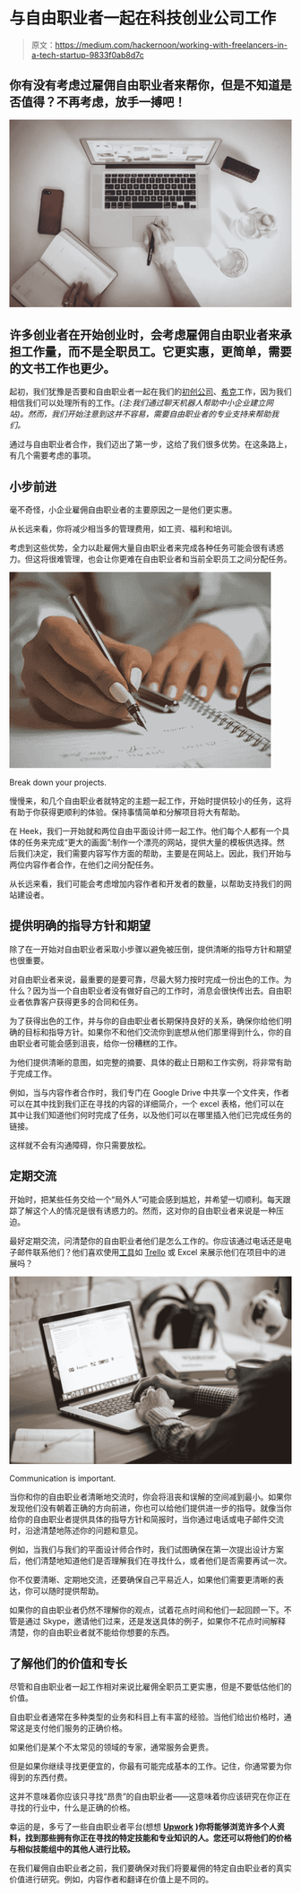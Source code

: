 # 与自由职业者一起在科技创业公司工作

> 原文：<https://medium.com/hackernoon/working-with-freelancers-in-a-tech-startup-9833f0ab8d7c>

## 你有没有考虑过雇佣自由职业者来帮你，但是不知道是否值得？不再考虑，放手一搏吧！

![](img/c8fd0c8e3ad23f8b7e7ce14991eec34a.png)

## 许多创业者在开始创业时，会考虑雇佣自由职业者来承担工作量，而不是全职员工。它更实惠，更简单，需要的文书工作也更少。

起初，我们犹豫是否要和自由职业者一起在我们的[初创公司](https://hackernoon.com/tagged/startup)、[希克](https://www.heek.com)工作，因为我们相信我们可以处理所有的工作。*(注:我们通过聊天机器人帮助中小企业建立网站)。然而，我们开始注意到这并不容易，需要自由职业者的专业支持来帮助我们。*

通过与自由职业者合作，我们迈出了第一步，这给了我们很多优势。在这条路上，有几个需要考虑的事项。

## **小步前进**

毫不奇怪，小企业雇佣自由职业者的主要原因之一是他们更实惠。

从长远来看，你将减少相当多的管理费用，如工资、福利和培训。

考虑到这些优势，全力以赴雇佣大量自由职业者来完成各种任务可能会很有诱惑力。但这将很难管理，也会让你更难在自由职业者和当前全职员工之间分配任务。

![](img/7703973770febc966cce2a5adc4e9ff0.png)

Break down your projects.

慢慢来，和几个自由职业者就特定的主题一起工作，开始时提供较小的任务，这将有助于你获得更顺利的体验。保持事情简单和分解项目将大有帮助。

在 Heek，我们一开始就和两位自由平面设计师一起工作。他们每个人都有一个具体的任务来完成“更大的画面”:制作一个漂亮的网站，提供大量的模板供选择。然后我们决定，我们需要内容写作方面的帮助，主要是在网站上。因此，我们开始与两位内容作者合作，在他们之间分配任务。

从长远来看，我们可能会考虑增加内容作者和开发者的数量，以帮助支持我们的网站建设者。

## **提供明确的指导方针和期望**

除了在一开始对自由职业者采取小步骤以避免被压倒，提供清晰的指导方针和期望也很重要。

对自由职业者来说，最重要的是要可靠，尽最大努力按时完成一份出色的工作。为什么？因为当一个自由职业者没有做好自己的工作时，消息会很快传出去。自由职业者依靠客户获得更多的合同和任务。

为了获得出色的工作，并与你的自由职业者长期保持良好的关系，确保你给他们明确的目标和指导方针。如果你不和他们交流你到底想从他们那里得到什么，你的自由职业者可能会感到沮丧，给你一份糟糕的工作。

为他们提供清晰的意图，如完整的摘要、具体的截止日期和工作实例，将非常有助于完成工作。

例如，当与内容作者合作时，我们专门在 Google Drive 中共享一个文件夹，作者可以在其中找到我们正在寻找的内容的详细简介，一个 excel 表格，他们可以在其中让我们知道他们何时完成了任务，以及他们可以在哪里插入他们已完成任务的链接。

这样就不会有沟通障碍，你只需要放松。

## **定期交流**

开始时，把某些任务交给一个“局外人”可能会感到尴尬，并希望一切顺利。每天跟踪了解这个人的情况是很有诱惑力的。然而，这对你的自由职业者来说是一种压迫。

最好定期交流，问清楚你的自由职业者他们是怎么工作的。你应该通过电话还是电子邮件联系他们？他们喜欢使用[工具](https://hackernoon.com/tagged/tools)如 [Trello](http://www.trello.com) 或 Excel 来展示他们在项目中的进展吗？

![](img/8a4fcff0ce1dc822861bfa90ae091a84.png)

Communication is important.

当你和你的自由职业者清晰地交流时，你会将沮丧和误解的空间减到最小。如果你发现他们没有朝着正确的方向前进，你也可以给他们提供进一步的指导。就像当你给你的自由职业者提供具体的指导方针和简报时，当你通过电话或电子邮件交流时，沿途清楚地陈述你的问题和意见。

例如，当我们与我们的平面设计师合作时，我们试图确保在第一次提出设计方案后，他们清楚地知道他们是否理解我们在寻找什么，或者他们是否需要再试一次。

你不仅要清晰、定期地交流，还要确保自己平易近人，如果他们需要更清晰的表达，你可以随时提供帮助。

如果你的自由职业者仍然不理解你的观点，试着花点时间和他们一起回顾一下。不管是通过 Skype，邀请他们过来，还是发送具体的例子，如果你不花点时间解释清楚，你的自由职业者就不能给你想要的东西。

## **了解他们的价值和专长**

尽管和自由职业者一起工作相对来说比雇佣全职员工更实惠，但是不要低估他们的价值。

自由职业者通常在多种类型的业务和科目上有丰富的经验。当他们给出价格时，通常这是支付他们服务的正确价格。

如果他们是某个不太常见的领域的专家，通常服务会更贵。

但是如果你继续寻找更便宜的，你最有可能完成基本的工作。记住，你通常要为你得到的东西付费。

这并不意味着你应该只寻找“昂贵”的自由职业者——这意味着你应该研究在你正在寻找的行业中，什么是正确的价格。

幸运的是，多亏了一些自由职业者平台(想想 [**Upwork**](https://www.upwork.com/) **)你将能够浏览许多个人资料，找到那些拥有你正在寻找的特定技能和专业知识的人。您还可以将他们的价格与相似技能组中的其他人进行比较。**

在我们雇佣自由职业者之前，我们要确保对我们将要雇佣的特定自由职业者的真实价值进行研究。例如，内容作者和翻译在价值上是不同的。